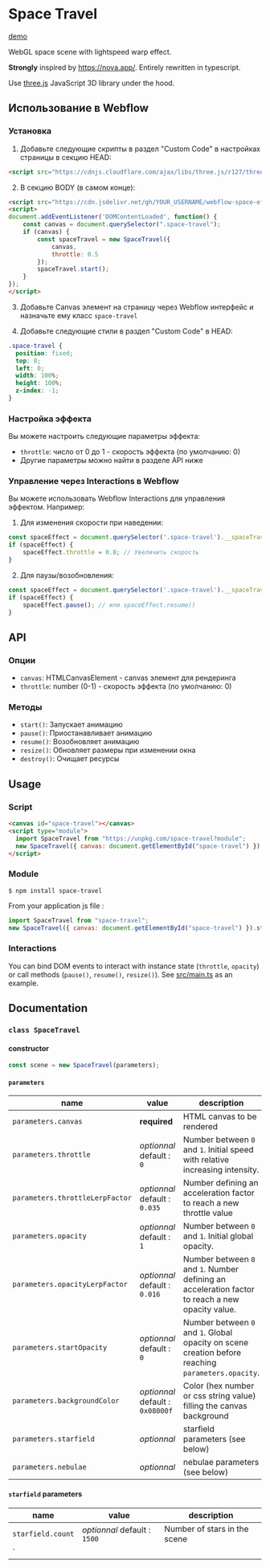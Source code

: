 # Space Travel

[demo](https://webgl-space-travel.requin.pro/)

WebGL space scene with lightspeed warp effect.

**Strongly** inspired by https://nova.app/. Entirely rewritten in typescript.

Use [three.js](https://threejs.org/) JavaScript 3D library under the hood.

## Использование в Webflow

### Установка

1. Добавьте следующие скрипты в раздел "Custom Code" в настройках страницы в секцию HEAD:

```html
<script src="https://cdnjs.cloudflare.com/ajax/libs/three.js/r127/three.min.js"></script>
```

2. В секцию BODY (в самом конце):
```html
<script src="https://cdn.jsdelivr.net/gh/YOUR_USERNAME/webflow-space-effect@main/dist/space-travel.min.js"></script>
<script>
document.addEventListener('DOMContentLoaded', function() {
    const canvas = document.querySelector(".space-travel");
    if (canvas) {
        const spaceTravel = new SpaceTravel({
            canvas,
            throttle: 0.5
        });
        spaceTravel.start();
    }
});
</script>
```

3. Добавьте Canvas элемент на страницу через Webflow интерфейс и назначьте ему класс `space-travel`

4. Добавьте следующие стили в раздел "Custom Code" в HEAD:

```css
.space-travel {
  position: fixed;
  top: 0;
  left: 0;
  width: 100%;
  height: 100%;
  z-index: -1;
}
```

### Настройка эффекта

Вы можете настроить следующие параметры эффекта:

- `throttle`: число от 0 до 1 - скорость эффекта (по умолчанию: 0)
- Другие параметры можно найти в разделе API ниже

### Управление через Interactions в Webflow

Вы можете использовать Webflow Interactions для управления эффектом. Например:

1. Для изменения скорости при наведении:
```javascript
const spaceEffect = document.querySelector('.space-travel').__spaceTravel;
if (spaceEffect) {
    spaceEffect.throttle = 0.8; // Увеличить скорость
}
```

2. Для паузы/возобновления:
```javascript
const spaceEffect = document.querySelector('.space-travel').__spaceTravel;
if (spaceEffect) {
    spaceEffect.pause(); // или spaceEffect.resume()
}
```

## API

### Опции

- `canvas`: HTMLCanvasElement - canvas элемент для рендеринга
- `throttle`: number (0-1) - скорость эффекта (по умолчанию: 0)

### Методы

- `start()`: Запускает анимацию
- `pause()`: Приостанавливает анимацию
- `resume()`: Возобновляет анимацию
- `resize()`: Обновляет размеры при изменении окна
- `destroy()`: Очищает ресурсы

## Usage

### Script

```html
<canvas id="space-travel"></canvas>
<script type="module">
  import SpaceTravel from "https://unpkg.com/space-travel?module";
  new SpaceTravel({ canvas: document.getElementById("space-travel") }).start();
</script>
```

### Module

```console
$ npm install space-travel
```

From your application js file :

```js
import SpaceTravel from "space-travel";
new SpaceTravel({ canvas: document.getElementById("space-travel") }).start();
```

### Interactions

You can bind DOM events to interact with instance state (`throttle`, `opacity`) or call methods (`pause()`, `resume()`, `resize()`).
See [src/main.ts](https://github.com/frequin/space-travel/blob/master/src/main.ts) as an example.

## Documentation

### `class SpaceTravel`

#### constructor

```js
const scene = new SpaceTravel(parameters);
```

#### `parameters`

| name                            | value                            | description                                                                                        |
| ------------------------------- | -------------------------------- | -------------------------------------------------------------------------------------------------- |
| `parameters.canvas`             | **required**                     | HTML canvas to be rendered                                                                         |
| `parameters.throttle`           | _optionnal_ default : `0`        | Number between `0` and `1`. Initial speed with relative increasing intensity.                      |
| `parameters.throttleLerpFactor` | _optionnal_ default : `0.035`    | Number defining an acceleration factor to reach a new throttle value                               |
| `parameters.opacity`            | _optionnal_ default : `1`        | Number between `0` and `1`. Initial global opacity.                                                |
| `parameters.opacityLerpFactor`  | _optionnal_ default : `0.016`    | Number between `0` and `1`. Number defining an acceleration factor to reach a new opacity value.   |
| `parameters.startOpacity`       | _optionnal_ default : `0`        | Number between `0` and `1`. Global opacity on scene creation before reaching `parameters.opacity`. |
| `parameters.backgroundColor`    | _optionnal_ default : `0x08000f` | Color (hex number or css string value) filling the canvas background                               |
| `parameters.starfield`          | _optionnal_                      | starfield parameters (see below)                                                                   |
| `parameters.nebulae`            | _optionnal_                      | nebulae parameters (see below)                                                                     |

#### `starfield` parameters

| name                            | value                                                                               | description                                                                             |
| ------------------------------- | ----------------------------------------------------------------------------------- | --------------------------------------------------------------------------------------- |
| `starfield.count`               | _optionnal_ default : `1500`                                                        | Number of stars in the scene                                                            |
| `